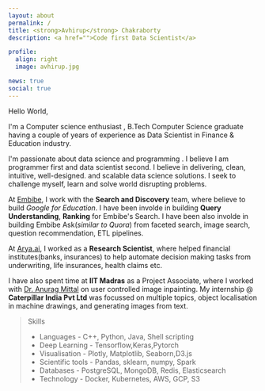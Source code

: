 ```yaml
---
layout: about
permalink: /
title: <strong>Avhirup</strong> Chakraborty
description: <a href="">Code first Data Scientist</a> 

profile:
  align: right
  image: avhirup.jpg

news: true
social: true
---
```

Hello World,

I'm a Computer science enthusiast , B.Tech Computer Science graduate having a couple of years of experience as Data Scientist in Finance & Education industry.<br>

I'm passionate about data science and programming . I believe I am programmer first and data scientist second. I believe in delivering, clean, intuitive, well-designed. and scalable data science solutions. I seek to challenge myself, learn and solve world disrupting problems.<br>

At [Embibe](https://www.embibe.com/), I work with the **Search and Discovery** team, where believe to build *Google for Education*. I have been involde in building **Query Understanding**, **Ranking** for Embibe's Search. I have been also involde in building Embibe Ask(*similar to Quora*) from faceted search, image search, question recommendation, ETL pipelines.<br>

At [Arya.ai](https://arya.ai/), I worked as a **Research Scientist**, where helped financial institutes(banks, insurances) to help automate decision making tasks from underwriting, life insurances, health claims etc.<br>

I have also spent time at **IIT Madras** as a Project Associate, where I worked with [Dr. Anurag Mittal](https://www.cse.iitm.ac.in/~amittal/) on user controlled image inpainting. My internship @ **Caterpillar India Pvt Ltd** was focussed on multiple topics, object localisation in machine drawings, and generating images from text.

> Skills
> * Languages - C++, Python, Java, Shell scripting
> * Deep Learning - Tensorflow,Keras,Pytorch
> * Visualisation - Plotly, Matplotlib, Seaborn,D3.js
> * Scientific tools - Pandas, sklearn, numpy, Spark
> * Databases -  PostgreSQL, MongoDB, Redis, Elasticsearch
> * Technology - Docker, Kubernetes, AWS, GCP, S3



